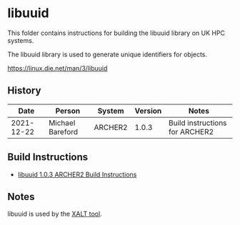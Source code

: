 libuuid
=======

This folder contains instructions for building the libuuid library on UK HPC systems.

The libuuid library is used to generate unique identifiers for objects.

https://linux.die.net/man/3/libuuid

History
-------

 Date | Person | System | Version | Notes
 ---- | ------ | ------ | ------- | -----
 2021-12-22 | Michael Bareford | ARCHER2 | 1.0.3 | Build instructions for ARCHER2

Build Instructions
------------------

* [libuuid 1.0.3 ARCHER2 Build Instructions](build_libuuid_1.0.3_archer2.md)

Notes
-----

libuuid is used by the [XALT tool](../../utils/xalt/README.md).
